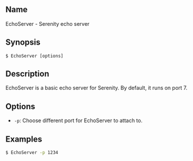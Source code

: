 ## Name

EchoServer - Serenity echo server

## Synopsis

```**sh
$ EchoServer [options]
```

## Description

EchoServer is a basic echo server for Serenity. By default, it runs on port 7.

## Options

* `-p`: Choose different port for EchoServer to attach to.

## Examples

```sh
$ EchoServer -p 1234
```
